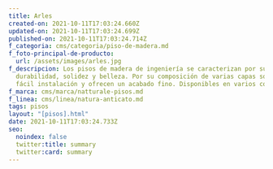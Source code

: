 ```yaml
---
title: Arles
created-on: 2021-10-11T17:03:24.660Z
updated-on: 2021-10-11T17:03:24.699Z
published-on: 2021-10-11T17:03:24.714Z
f_categoria: cms/categoria/piso-de-madera.md
f_foto-principal-de-producto:
  url: /assets/images/arles.jpg
f_descripcion: Los pisos de madera de ingeniería se caracterizan por su
  durabilidad, solidez y belleza. Por su composición de varias capas son de
  fácil instalación y ofrecen un acabado fino. Disponibles en varios colores.
f_marca: cms/marca/natturale-pisos.md
f_linea: cms/linea/natura-anticato.md
tags: pisos
layout: "[pisos].html"
date: 2021-10-11T17:03:24.733Z
seo:
  noindex: false
  twitter:title: summary
  twitter:card: summary
---
```

